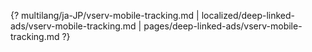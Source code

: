 {? multilang/ja-JP/vserv-mobile-tracking.md | localized/deep-linked-ads/vserv-mobile-tracking.md | pages/deep-linked-ads/vserv-mobile-tracking.md ?}
